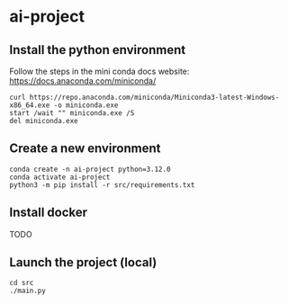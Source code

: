 # ai-project

## Install the python environment
Follow the steps in the mini conda docs website:
https://docs.anaconda.com/miniconda/

```
curl https://repo.anaconda.com/miniconda/Miniconda3-latest-Windows-x86_64.exe -o miniconda.exe
start /wait "" miniconda.exe /S
del miniconda.exe
```

## Create a new environment
```
conda create -n ai-project python=3.12.0
conda activate ai-project
python3 -m pip install -r src/requirements.txt
```

## Install docker
TODO

## Launch the project (local)
```
cd src
./main.py
```